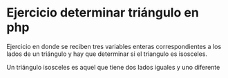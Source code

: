 # Ejercicio determinar triángulo en php

Ejercicio en donde se reciben tres variables enteras correspondientes a los lados de un triángulo y hay que determinar si el triangulo es isosceles.

Un triángulo isosceles es aquel que tiene dos lados iguales y uno diferente
